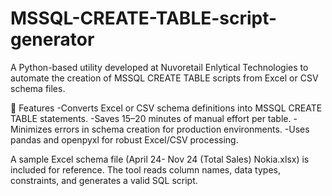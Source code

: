 # MSSQL-CREATE-TABLE-script-generator
A Python-based utility developed at Nuvoretail Enlytical Technologies to automate the creation of MSSQL CREATE TABLE scripts from Excel or CSV schema files.

🔧 Features
-Converts Excel or CSV schema definitions into MSSQL CREATE TABLE statements.
-Saves 15–20 minutes of manual effort per table.
-Minimizes errors in schema creation for production environments.
-Uses pandas and openpyxl for robust Excel/CSV processing.

A sample Excel schema file (April 24- Nov 24 (Total Sales) Nokia.xlsx) is included for reference. The tool reads column names, data types, constraints, and generates a valid SQL script.
